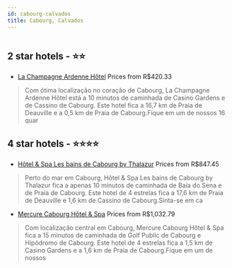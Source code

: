 ```yaml
---
id: cabourg-calvados
title: Cabourg, Calvados
---
```


<center><img src="https://i.travelapi.com/hotels/6000000/5710000/5708300/5708276/7d70ffdd_z.jpg" alt="" /></center>


##  2 star hotels - ⭐️⭐️

-    [La Champagne Ardenne Hôtel](https://www.hurb.com/br/aud/https://www.hurb.com/br/hotels/cabourg/la-champagne-ardenne-hotel-HT-40IV?cmp=18055) Prices from R$420.33
   > Com ótima localização no coração de Cabourg, La Champagne Ardenne Hôtel está a 10 minutos de caminhada de Casino Gardens e de Cassino de Cabourg.  Este hotel fica a 16,7 km de Praia de Deauville e a 0,5 km de Praia de Cabourg.Fique em um de nossos 16 quar

##  4 star hotels - ⭐️⭐️⭐️⭐️

-    [Hôtel & Spa Les bains de Cabourg by Thalazur](https://www.hurb.com/br/aud/https://www.hurb.com/br/hotels/cabourg/hotel-spa-les-bains-de-cabourg-by-thalazur-HT-PFJN?cmp=18055) Prices from R$847.45
   > Perto do mar em Cabourg, Hôtel & Spa Les bains de Cabourg by Thalazur fica a apenas 10 minutos de caminhada de Baía do Sena e de Praia de Cabourg.  Este hotel de 4 estrelas fica a 17,6 km de Praia de Deauville e 1,6 km de Cassino de Cabourg.Sinta-se em ca
-    [Mercure Cabourg Hôtel & Spa](https://www.hurb.com/br/aud/https://www.hurb.com/br/hotels/cabourg/mercure-cabourg-hotel-spa-HT-ZWED?cmp=18055) Prices from R$1,032.79
   > Com localização central em Cabourg, Mercure Cabourg Hôtel & Spa fica a 15 minutos de caminhada de Golf Public de Cabourg e Hipódromo de Cabourg.  Este hotel de 4 estrelas fica a 1,5 km de Casino Gardens e a 1,6 km de Praia de Cabourg.Fique em um de nossos
